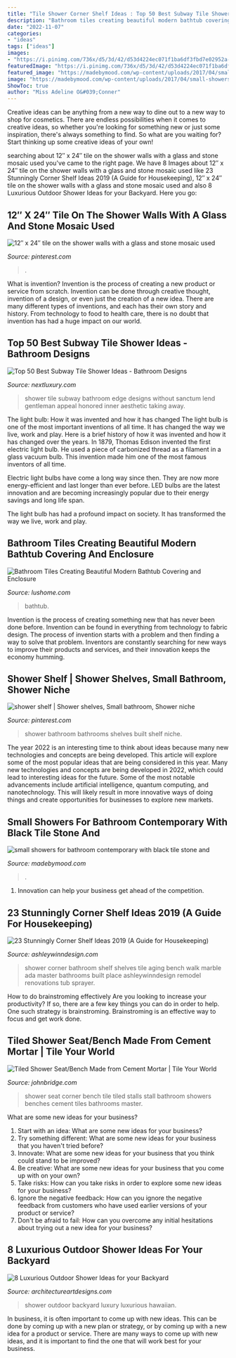 ```yaml
---
title: "Tile Shower Corner Shelf Ideas : Top 50 Best Subway Tile Shower Ideas"
description: "Bathroom tiles creating beautiful modern bathtub covering and enclosure"
date: "2022-11-07"
categories:
- "ideas"
tags: ["ideas"]
images:
- "https://i.pinimg.com/736x/d5/3d/42/d53d4224ec071f1ba6df3fbd7e02952a--built-ins-small-bathrooms.jpg"
featuredImage: "https://i.pinimg.com/736x/d5/3d/42/d53d4224ec071f1ba6df3fbd7e02952a--built-ins-small-bathrooms.jpg"
featured_image: "https://madebymood.com/wp-content/uploads/2017/04/small-showers-for-bathroom-contemporary-with-cabinets-in-dallas-specialty-contractors.jpg"
image: "https://madebymood.com/wp-content/uploads/2017/04/small-showers-for-bathroom-contemporary-with-cabinets-in-dallas-specialty-contractors.jpg"
ShowToc: true
author: "Miss Adeline O&#039;Conner"
---
```



Creative ideas can be anything from a new way to dine out to a new way to shop for cosmetics. There are endless possibilities when it comes to creative ideas, so whether you're looking for something new or just some inspiration, there's always something to find. So what are you waiting for? Start thinking up some creative ideas of your own!

	

		
searching about 12″ x 24″ tile on the shower walls with a glass and stone mosaic used you've came to the right page. We have 8 Images about 12″ x 24″ tile on the shower walls with a glass and stone mosaic used like 23 Stunningly Corner Shelf Ideas 2019 (A Guide for Housekeeping), 12″ x 24″ tile on the shower walls with a glass and stone mosaic used and also 8 Luxurious Outdoor Shower Ideas for your Backyard. Here you go:
		
    
## 12″ X 24″ Tile On The Shower Walls With A Glass And Stone Mosaic Used

<img loading=lazy src="https://i.pinimg.com/736x/e2/8c/ec/e28cecd53f376ce9c2feeecff5dc92b6.jpg" onerror="this.onerror=null;this.src='https://tse1.mm.bing.net/th?id=OIP.LgW7u3K6-zZhNxpRvl_N7gHaJ4&amp;pid=15.1';" alt="12″ x 24″ tile on the shower walls with a glass and stone mosaic used">

_Source: pinterest.com_

>. 

	

What is invention?
Invention is the process of creating a new product or service from scratch. Invention can be done through creative thought, invention of a design, or even just the creation of a new idea. There are many different types of inventions, and each has their own story and history. From technology to food to health care, there is no doubt that invention has had a huge impact on our world.

    
## Top 50 Best Subway Tile Shower Ideas - Bathroom Designs

<img loading=lazy src="http://nextluxury.com/wp-content/uploads/house-subway-tile-shower-ideas.jpg" onerror="this.onerror=null;this.src='https://tse1.mm.bing.net/th?id=OIP.RlyCIO48MV7nVArzS7qH2QAAAA&amp;pid=15.1';" alt="Top 50 Best Subway Tile Shower Ideas - Bathroom Designs">

_Source: nextluxury.com_

>shower tile subway bathroom edge designs without sanctum lend gentleman appeal honored inner aesthetic taking away. 

	

The light bulb: How it was invented and how it has changed
The light bulb is one of the most important inventions of all time. It has changed the way we live, work and play. Here is a brief history of how it was invented and how it has changed over the years.
In 1879, Thomas Edison invented the first electric light bulb. He used a piece of carbonized thread as a filament in a glass vacuum bulb. This invention made him one of the most famous inventors of all time.

Electric light bulbs have come a long way since then. They are now more energy-efficient and last longer than ever before. LED bulbs are the latest innovation and are becoming increasingly popular due to their energy savings and long life span.

The light bulb has had a profound impact on society. It has transformed the way we live, work and play.

    
## Bathroom Tiles Creating Beautiful Modern Bathtub Covering And Enclosure

<img loading=lazy src="https://www.lushome.com/wp-content/uploads/2016/01/modern-bathroom-design-ceramic-tiles-bathtub-covering-12.jpg" onerror="this.onerror=null;this.src='https://tse2.mm.bing.net/th?id=OIP.OqRPru2hRhkP1_jteAGjjAAAAA&amp;pid=15.1';" alt="Bathroom Tiles Creating Beautiful Modern Bathtub Covering and Enclosure">

_Source: lushome.com_

>bathtub. 

	

Invention is the process of creating something new that has never been done before. Invention can be found in everything from technology to fabric design. The process of invention starts with a problem and then finding a way to solve that problem. Inventors are constantly searching for new ways to improve their products and services, and their innovation keeps the economy humming.

    
## Shower Shelf | Shower Shelves, Small Bathroom, Shower Niche

<img loading=lazy src="https://i.pinimg.com/736x/d5/3d/42/d53d4224ec071f1ba6df3fbd7e02952a--built-ins-small-bathrooms.jpg" onerror="this.onerror=null;this.src='https://tse3.mm.bing.net/th?id=OIP.rng7X9DJ17H4HqQKzcrrlwHaKm&amp;pid=15.1';" alt="shower shelf | Shower shelves, Small bathroom, Shower niche">

_Source: pinterest.com_

>shower bathroom bathrooms shelves built shelf niche. 

	

The year 2022 is an interesting time to think about ideas because many new technologies and concepts are being developed. This article will explore some of the most popular ideas that are being considered in this year.
Many new technologies and concepts are being developed in 2022, which could lead to interesting ideas for the future. Some of the most notable advancements include artificial intelligence, quantum computing, and nanotechnology. This will likely result in more innovative ways of doing things and create opportunities for businesses to explore new markets.

    
## Small Showers For Bathroom Contemporary With Black Tile Stone And

<img loading=lazy src="https://madebymood.com/wp-content/uploads/2017/04/small-showers-for-bathroom-contemporary-with-cabinets-in-dallas-specialty-contractors.jpg" onerror="this.onerror=null;this.src='https://tse3.mm.bing.net/th?id=OIP.7in_A696wmUs71GhnYU7fQHaK0&amp;pid=15.1';" alt="small showers for bathroom contemporary with black tile stone and">

_Source: madebymood.com_

>. 

	

1. Innovation can help your business get ahead of the competition.

    
## 23 Stunningly Corner Shelf Ideas 2019 (A Guide For Housekeeping)

<img loading=lazy src="https://i1.wp.com/ashleywinndesign.com/wp-content/uploads/2018/09/4b18c38a71043c26bdff16d0db7b99a5.jpg?resize=820%2C1230" onerror="this.onerror=null;this.src='https://tse2.mm.bing.net/th?id=OIP.rlX2_M8POyz82K_ThXzzngHaLH&amp;pid=15.1';" alt="23 Stunningly Corner Shelf Ideas 2019 (A Guide for Housekeeping)">

_Source: ashleywinndesign.com_

>shower corner bathroom shelf shelves tile aging bench walk marble ada master bathrooms built place ashleywinndesign remodel renovations tub sprayer. 

	

How to do brainstroming effectively
Are you looking to increase your productivity? If so, there are a few key things you can do in order to help. One such strategy is brainstroming. Brainstroming is an effective way to focus and get work done.

    
## Tiled Shower Seat/Bench Made From Cement Mortar | Tile Your World

<img loading=lazy src="http://www.johnbridge.com/wp-content/uploads/2009/10/shower-seat03.jpg" onerror="this.onerror=null;this.src='https://tse2.mm.bing.net/th?id=OIP.jKQW7OVHsBxE0fosY8IolAHaFi&amp;pid=15.1';" alt="Tiled Shower Seat/Bench Made from Cement Mortar | Tile Your World">

_Source: johnbridge.com_

>shower seat corner bench tile tiled stalls stall bathroom showers benches cement tiles bathrooms master. 

	

What are some new ideas for your business?
1. Start with an idea: What are some new ideas for your business? 
2. Try something different: What are some new ideas for your business that you haven't tried before? 
3. Innovate: What are some new ideas for your business that you think could stand to be improved? 
4. Be creative: What are some new ideas for your business that you come up with on your own? 
5. Take risks: How can you take risks in order to explore some new ideas for your business? 
6. Ignore the negative feedback: How can you ignore the negative feedback from customers who have used earlier versions of your product or service? 
7. Don't be afraid to fail: How can you overcome any initial hesitations about trying out a new idea for your business?

    
## 8 Luxurious Outdoor Shower Ideas For Your Backyard

<img loading=lazy src="http://www.architectureartdesigns.com/wp-content/uploads/2019/04/hawaiian-luxury-630x944.jpg" onerror="this.onerror=null;this.src='https://tse2.mm.bing.net/th?id=OIP.Em_QoTjyCy-fVPOLzfOfLAHaLG&amp;pid=15.1';" alt="8 Luxurious Outdoor Shower Ideas for your Backyard">

_Source: architectureartdesigns.com_

>shower outdoor backyard luxury luxurious hawaiian. 

	

In business, it is often important to come up with new ideas. This can be done by coming up with a new plan or strategy, or by coming up with a new idea for a product or service. There are many ways to come up with new ideas, and it is important to find the one that will work best for your business.

